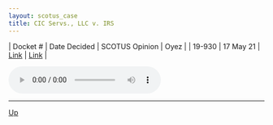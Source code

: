 ```yaml
---
layout: scotus_case
title: CIC Servs., LLC v. IRS
---
```


| Docket # | Date Decided | SCOTUS Opinion | Oyez |
| 19-930 | 17 May 21 | [Link](https://www.supremecourt.gov/opinions/20pdf/593us1r34_mlho.pdf) | [Link](https://www.oyez.org/cases/2020/19-930) |

<audio controls>
   <source src='./resources/19-930.mp3' type='audio/mpeg'>
</audio>

<object data='./resources/19-930.pdf' type='application/pdf'></object>

---

[Up](./README.md)
